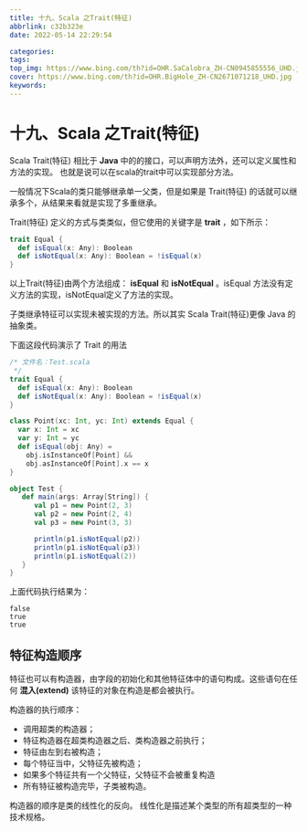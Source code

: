 ```yaml
---
title: 十九、Scala 之Trait(特征)
abbrlink: c32b323e
date: 2022-05-14 22:29:54

categories:
tags:
top_img: https://www.bing.com/th?id=OHR.SaCalobra_ZH-CN0945855556_UHD.jpg
cover: https://www.bing.com/th?id=OHR.BigHole_ZH-CN2671071218_UHD.jpg
keywords:  
---
```

# 十九、Scala 之Trait(特征)

Scala Trait(特征) 相比于 **Java** 中的的接口，可以声明方法外，还可以定义属性和方法的实现。 也就是说可以在scala的trait中可以实现部分方法。

一般情况下Scala的类只能够继承单一父类，但是如果是 Trait(特征) 的话就可以继承多个，从结果来看就是实现了多重继承。

Trait(特征) 定义的方式与类类似，但它使用的关键字是 **trait** ，如下所示：

```scala
trait Equal {
  def isEqual(x: Any): Boolean
  def isNotEqual(x: Any): Boolean = !isEqual(x)
}
```

以上Trait(特征)由两个方法组成： **isEqual** 和 **isNotEqual** 。isEqual 方法没有定义方法的实现，isNotEqual定义了方法的实现。

子类继承特征可以实现未被实现的方法。所以其实 Scala Trait(特征)更像 Java 的抽象类。

下面这段代码演示了 Trait 的用法

```scala
/* 文件名：Test.scala
 */
trait Equal {
  def isEqual(x: Any): Boolean
  def isNotEqual(x: Any): Boolean = !isEqual(x)
}

class Point(xc: Int, yc: Int) extends Equal {
  var x: Int = xc
  var y: Int = yc
  def isEqual(obj: Any) =
    obj.isInstanceOf[Point] &&
    obj.asInstanceOf[Point].x == x
}

object Test {
   def main(args: Array[String]) {
      val p1 = new Point(2, 3)
      val p2 = new Point(2, 4)
      val p3 = new Point(3, 3)

      println(p1.isNotEqual(p2))
      println(p1.isNotEqual(p3))
      println(p1.isNotEqual(2))
   }
}
```

上面代码执行结果为：

```
false
true
true
```

## 特征构造顺序

特征也可以有构造器，由字段的初始化和其他特征体中的语句构成。这些语句在任何 **混入(extend)** 该特征的对象在构造是都会被执行。

构造器的执行顺序：

- 调用超类的构造器；
- 特征构造器在超类构造器之后、类构造器之前执行；
- 特征由左到右被构造；
- 每个特征当中，父特征先被构造；
- 如果多个特征共有一个父特征，父特征不会被重复构造
- 所有特征被构造完毕，子类被构造。

构造器的顺序是类的线性化的反向。 线性化是描述某个类型的所有超类型的一种技术规格。